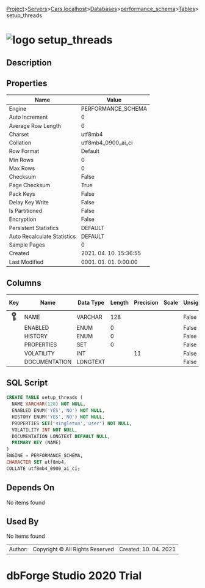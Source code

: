 [Project](../../../../../startpage.md)>[Servers](../../../../Servers.md)>[Cars.localhost](../../../Cars.localhost.md)>[Databases](../../Databases.md)>[performance_schema](../performance_schema.md)>[Tables](Tables.md)>setup_threads


# ![logo](../../../../../Images/table64.svg) setup_threads

## <a name="#Description"></a>Description
> 
## <a name="#Properties"></a>Properties
|Name|Value|
|---|---|
|Engine|PERFORMANCE_SCHEMA|
|Auto Increment|0|
|Average Row Length|0|
|Charset|utf8mb4|
|Collation|utf8mb4_0900_ai_ci|
|Row Format|Default|
|Min Rows|0|
|Max Rows|0|
|Checksum|False|
|Page Checksum|True|
|Pack Keys|False|
|Delay Key Write|False|
|Is Partitioned|False|
|Encryption|False|
|Persistent Statistics|DEFAULT|
|Auto Recalculate Statistics|DEFAULT|
|Sample Pages|0|
|Created|2021. 04. 10. 15:36:55|
|Last Modified|0001. 01. 01. 0:00:00|


## <a name="#Columns"></a>Columns
|Key|Name|Data Type|Length|Precision|Scale|Unsigned|Zerofill|Binary|Not Null|Auto Increment|Default|Virtual|Description|
|:---:|---|---|---|---|---|---|---|---|---|---|---|---|---|
|[![Primary Key ](../../../../../Images/primarykey.svg)](#Indexes)|NAME|VARCHAR|128|||False|False|False|True|False||False||
||ENABLED|ENUM|0|||False|False|False|True|False||False||
||HISTORY|ENUM|0|||False|False|False|True|False||False||
||PROPERTIES|SET|0|||False|False|False|True|False||False||
||VOLATILITY|INT||11||False|False|False|True|False||False||
||DOCUMENTATION|LONGTEXT||||False|False|False|False|False||False||

## <a name="#SqlScript"></a>SQL Script
```SQL
CREATE TABLE setup_threads (
  NAME VARCHAR(128) NOT NULL,
  ENABLED ENUM('YES','NO') NOT NULL,
  HISTORY ENUM('YES','NO') NOT NULL,
  PROPERTIES SET('singleton','user') NOT NULL,
  VOLATILITY INT NOT NULL,
  DOCUMENTATION LONGTEXT DEFAULT NULL,
  PRIMARY KEY (NAME)
)
ENGINE = PERFORMANCE_SCHEMA,
CHARACTER SET utf8mb4,
COLLATE utf8mb4_0900_ai_ci;
```

## <a name="#DependsOn"></a>Depends On
No items found

## <a name="#UsedBy"></a>Used By
No items found

||||
|---|---|---|
|Author: |Copyright © All Rights Reserved|Created: 10. 04. 2021|
# dbForge Studio 2020 Trial